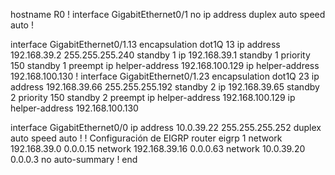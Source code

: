 hostname R0
!
interface GigabitEthernet0/1
 no ip address
 duplex auto
 speed auto
!

interface GigabitEthernet0/1.13
 encapsulation dot1Q 13
 ip address 192.168.39.2 255.255.255.240
 standby 1 ip 192.168.39.1
 standby 1 priority 150
 standby 1 preempt
 ip helper-address 192.168.100.129
 ip helper-address 192.168.100.130
!
interface GigabitEthernet0/1.23
 encapsulation dot1Q 23
 ip address 192.168.39.66 255.255.255.192
 standby 2 ip 192.168.39.65
 standby 2 priority 150
 standby 2 preempt
 ip helper-address 192.168.100.129
 ip helper-address 192.168.100.130

interface GigabitEthernet0/0
 ip address 10.0.39.22 255.255.255.252
 duplex auto
 speed auto
!
! Configuración de EIGRP
router eigrp 1
 network 192.168.39.0 0.0.0.15
 network 192.168.39.16 0.0.0.63
  network 10.0.39.20 0.0.0.3
 no auto-summary
!
end
